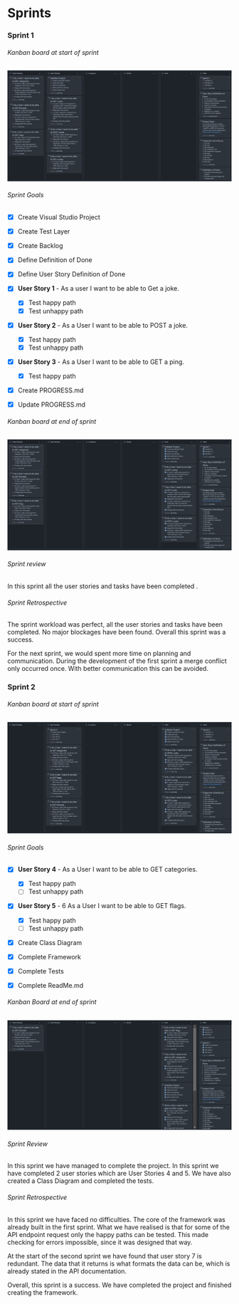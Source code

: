 # Sprints



### Sprint 1

###### Kanban board at start of sprint

![sprint 1 backlog before](images/sprint1Before.PNG)



###### Sprint Goals

 - [x] Create Visual Studio Project

 - [x] Create Test Layer

 - [x] Create Backlog

 - [x] Define Definition of Done

 - [x] Define User Story Definition of Done

 - [x] **User Story 1** - As a user I want to be able to Get a joke.

    - [x] Test happy path
    - [x] Test unhappy path

- [x] **User Story 2** - As a User I want to be able to POST a joke.

  - [x] Test happy path
  - [x] Test unhappy path

- [x] **User Story 3** - As a User I want to be able to GET a ping.

  - [x] Test happy path

- [x] Create PROGRESS.md

- [x] Update PROGRESS.md

  

###### Kanban board at end of sprint

![sprint 1 backlog after](images/sprint1After.PNG)

###### Sprint review

In this sprint all the user stories and tasks have been completed .

###### Sprint Retrospective

The sprint workload was perfect, all the user stories and tasks have been completed. No major blockages have been found. Overall this sprint was a success.

For the next sprint, we would spent more time on planning and communication. During the development of the first sprint a merge conflict only occurred once. With better communication this can be avoided.



### Sprint 2

###### Kanban board at start of sprint

![sprint 1 backlog before](images/sprint2before.PNG)



###### Sprint Goals

- [x] **User Story 4** - As a User I want to be able to GET  categories.
  - [x] Test happy path
  - [ ] Test unhappy path
- [x] **User Story 5** -  6 As a User I want to be able to GET  flags.
  - [x] Test happy path
  - [ ] Test unhappy path
- [x] Create Class Diagram
- [x] Complete Framework
- [x] Complete Tests
- [x] Complete ReadMe.md



###### Kanban Board at end of sprint

![sprint 1 backlog after](images/sprint2after.PNG)

###### Sprint Review

In this sprint we have managed to complete the project. In this sprint we have completed 2 user stories which are User Stories 4 and 5. We have also created a Class Diagram and completed the tests.

###### Sprint Retrospective

In this sprint we have faced no difficulties. The core of the framework was already built in the first sprint. What we have realised is that for some of the API endpoint request only the happy paths can be tested. This made checking for errors impossible, since it was designed that way. 

At the start of the second sprint we have found that user story 7 is redundant. The data that it returns is what formats the data can be, which is already stated in the API documentation.

Overall, this sprint is a success. We have completed the project and finished creating the framework.